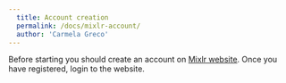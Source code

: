 ```yaml
---
  title: Account creation 
  permalink: /docs/mixlr-account/
  author: 'Carmela Greco'
---
```


Before starting you should create an account on [Mixlr website](http://mixlr.com/).
Once you have registered, login to the website.
